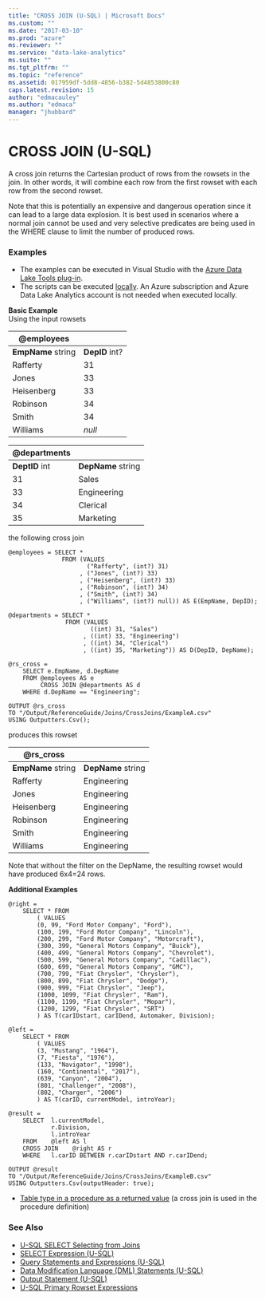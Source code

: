 ```yaml
---
title: "CROSS JOIN (U-SQL) | Microsoft Docs"
ms.custom: ""
ms.date: "2017-03-10"
ms.prod: "azure"
ms.reviewer: ""
ms.service: "data-lake-analytics"
ms.suite: ""
ms.tgt_pltfrm: ""
ms.topic: "reference"
ms.assetid: 017959df-5dd8-4856-b382-5d4853800c80
caps.latest.revision: 15
author: "edmacauley"
ms.author: "edmaca"
manager: "jhubbard"
---
```

# CROSS JOIN (U-SQL)
A cross join returns the Cartesian product of rows from the rowsets in the join. In other words, it will combine each row from the first rowset with each row from the second rowset.  
  
Note that this is potentially an expensive and dangerous operation since it can lead to a large data explosion. It is best used in scenarios where a normal join cannot be used and very selective predicates are being used in the WHERE clause to limit the number of produced rows.  
  
### Examples    
- The examples can be executed in Visual Studio with the [Azure Data Lake Tools plug-in](https://www.microsoft.com/download/details.aspx?id=49504).  
- The scripts can be executed [locally](https://docs.microsoft.com/azure/data-lake-analytics/data-lake-analytics-data-lake-tools-get-started#run-u-sql-locally).  An Azure subscription and Azure Data Lake Analytics account is not needed when executed locally.


**Basic Example**  
Using the input rowsets  
  
| @employees |           |  
|------------|-----------|  
| **EmpName** string | **DepID** int? |  
| Rafferty   | 31        |  
| Jones      | 33        |  
| Heisenberg | 33        |  
| Robinson   | 34        |  
| Smith      | 34        |  
| Williams   | *null*    |  
  
| @departments |             |  
|--------------|-------------|  
| **DeptID** int  | **DepName** string |  
| 31           | Sales       |  
| 33           | Engineering |  
| 34           | Clerical    |  
| 35           | Marketing   |  
  
the following cross join  
  
```  
@employees = SELECT *  
               FROM (VALUES   
                      ("Rafferty", (int?) 31)  
                    , ("Jones", (int?) 33)  
                    , ("Heisenberg", (int?) 33)  
                    , ("Robinson", (int?) 34)  
                    , ("Smith", (int?) 34)  
                    , ("Williams", (int?) null)) AS E(EmpName, DepID);  
                      
@departments = SELECT *  
                FROM (VALUES  
                       ((int) 31, "Sales")  
                     , ((int) 33, "Engineering")  
                     , ((int) 34, "Clerical")  
                     , ((int) 35, "Marketing")) AS D(DepID, DepName);  
                       
@rs_cross =   
    SELECT e.EmpName, d.DepName  
    FROM @employees AS e   
         CROSS JOIN @departments AS d  
    WHERE d.DepName == "Engineering";  
  
OUTPUT @rs_cross   
TO "/Output/ReferenceGuide/Joins/CrossJoins/ExampleA.csv"
USING Outputters.Csv();  
```  
  
produces this rowset  
  
| @rs_cross |             |  
|------------|-------------|  
| **EmpName** string    | **DepName** string |  
| Rafferty   | Engineering |  
| Jones      | Engineering |  
| Heisenberg | Engineering |  
| Robinson   | Engineering |  
| Smith      | Engineering |  
| Williams   | Engineering |  
  
Note that without the filter on the DepName, the resulting rowset would have produced 6x4=24 rows.  

**Additional Examples**  
```
@right = 
    SELECT * FROM 
        ( VALUES
        (0, 99, "Ford Motor Company", "Ford"),
        (100, 199, "Ford Motor Company", "Lincoln"),
        (200, 299, "Ford Motor Company", "Motorcraft"),
        (300, 399, "General Motors Company", "Buick"),
        (400, 499, "General Motors Company", "Chevrolet"),
        (500, 599, "General Motors Company", "Cadillac"),
        (600, 699, "General Motors Company", "GMC"),
        (700, 799, "Fiat Chrysler", "Chrysler"),
        (800, 899, "Fiat Chrysler", "Dodge"),
        (900, 999, "Fiat Chrysler", "Jeep"),
        (1000, 1099, "Fiat Chrysler", "Ram"),
        (1100, 1199, "Fiat Chrysler", "Mopar"),
        (1200, 1299, "Fiat Chrysler", "SRT")
        ) AS T(carIDstart, carIDend, Automaker, Division);

@left = 
    SELECT * FROM 
        ( VALUES
        (3, "Mustang", "1964"),
        (7, "Fiesta", "1976"),
        (133, "Navigator", "1998"),
        (160, "Continental", "2017"),
        (639, "Canyon", "2004"),
        (801, "Challenger", "2008"),
        (802, "Charger", "2006")
        ) AS T(carID, currentModel, introYear);

@result = 
    SELECT  l.currentModel,
            r.Division,
            l.introYear
    FROM    @left AS l
    CROSS JOIN    @right AS r
    WHERE   l.carID BETWEEN r.carIDstart AND r.carIDend;

OUTPUT @result
TO "/Output/ReferenceGuide/Joins/CrossJoins/ExampleB.csv"
USING Outputters.Csv(outputHeader: true);
```

* [Table type in a procedure as a returned value](../USQL/create-type-u-sql.md#sproc_pass) (a cross join is used in the procedure definition)

### See Also 
* [U-SQL SELECT Selecting from Joins](../USQL/u-sql-select-selecting-from-joins.md)  
* [SELECT Expression (U-SQL)](../USQL/select-expression-u-sql.md)
* [Query Statements and Expressions (U-SQL)](../USQL/query-statements-and-expressions-u-sql.md)  
* [Data Modification Language (DML) Statements (U-SQL)](../USQL/data-modification-language-dml-statements-u-sql.md)    
* [Output Statement (U-SQL)](../USQL/output-statement-u-sql.md)
* [U-SQL Primary Rowset Expressions](../USQL/query-statements-and-expressions-u-sql.md#pri_row_exp) 






